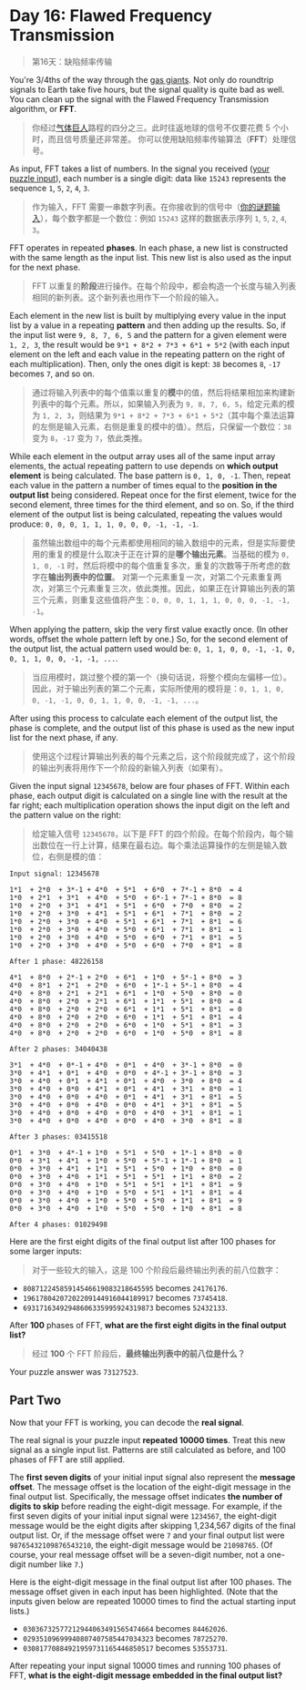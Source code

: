 # Day 16: Flawed Frequency Transmission

> 第16天：缺陷频率传输

You're 3/4ths of the way through the [gas giants](https://en.wikipedia.org/wiki/Gas_giant). Not only do roundtrip signals to Earth take five hours, but the signal quality is quite bad as well. You can clean up the signal with the Flawed Frequency Transmission algorithm, or **FFT**.

> 你经过[气体巨人](https://en.wikipedia.org/wiki/Gas_giant)路程的四分之三。此时往返地球的信号不仅要花费 5 个小时，而且信号质量还非常差。 你可以使用缺陷频率传输算法（**FFT**）处理信号。

As input, FFT takes a list of numbers. In the signal you received ([your puzzle input](day16.txt)), each number is a single digit: data like `15243` represents the sequence `1`, `5`, `2`, `4`, `3`.

> 作为输入，FFT 需要一串数字列表。在你接收到的信号中（[你的谜题输入](day16.txt)），每个数字都是一个数位：例如 `15243` 这样的数据表示序列 `1`, `5`, `2`, `4`, `3`。

FFT operates in repeated **phases**. In each phase, a new list is constructed with the same length as the input list. This new list is also used as the input for the next phase.

> FFT 以重复的**阶段**进行操作。在每个阶段中，都会构造一个长度与输入列表相同的新列表。这个新列表也用作下一个阶段的输入。

Each element in the new list is built by multiplying every value in the input list by a value in a repeating **pattern** and then adding up the results. So, if the input list were `9, 8, 7, 6, 5` and the pattern for a given element were `1, 2, 3`, the result would be `9*1 + 8*2 + 7*3 + 6*1 + 5*2` (with each input element on the left and each value in the repeating pattern on the right of each multiplication). Then, only the ones digit is kept: `38` becomes `8`, `-17` becomes `7`, and so on.

> 通过将输入列表中的每个值乘以重复的**模**中的值，然后将结果相加来构建新列表中的每个元素。所以，如果输入列表为 `9, 8, 7, 6, 5`，给定元素的模为 `1, 2, 3`，则结果为 `9*1 + 8*2 + 7*3 + 6*1 + 5*2`（其中每个乘法运算的左侧是输入元素，右侧是重复的模中的值）。然后，只保留一个数位：`38` 变为 `8`，`-17` 变为 `7`，依此类推。

While each element in the output array uses all of the same input array elements, the actual repeating pattern to use depends on **which output element** is being calculated. The base pattern is `0, 1, 0, -1`. Then, repeat each value in the pattern a number of times equal to the **position in the output list** being considered. Repeat once for the first element, twice for the second element, three times for the third element, and so on. So, if the third element of the output list is being calculated, repeating the values would produce: `0, 0, 0, 1, 1, 1, 0, 0, 0, -1, -1, -1`.

> 虽然输出数组中的每个元素都使用相同的输入数组中的元素，但是实际要使用的重复的模是什么取决于正在计算的是**哪个输出元素**。当基础的模为 `0, 1, 0, -1` 时，然后将模中的每个值重复多次，重复的次数等于所考虑的数字在**输出列表中的位置**。 对第一个元素重复一次，对第二个元素重复两次，对第三个元素重复三次，依此类推。因此，如果正在计算输出列表的第三个元素，则重复这些值将产生：`0, 0, 0, 1, 1, 1, 0, 0, 0, -1, -1, -1`。

When applying the pattern, skip the very first value exactly once. (In other words, offset the whole pattern left by one.) So, for the second element of the output list, the actual pattern used would be: `0, 1, 1, 0, 0, -1, -1, 0, 0, 1, 1, 0, 0, -1, -1, ...`.

> 当应用模时，跳过整个模的第一个（换句话说，将整个模向左偏移一位）。因此，对于输出列表的第二个元素，实际所使用的模将是：`0, 1, 1, 0, 0, -1, -1, 0, 0, 1, 1, 0, 0, -1, -1, ...`。

After using this process to calculate each element of the output list, the phase is complete, and the output list of this phase is used as the new input list for the next phase, if any.

> 使用这个过程计算输出列表的每个元素之后，这个阶段就完成了，这个阶段的输出列表将用作下一个阶段的新输入列表（如果有）。

Given the input signal `12345678`, below are four phases of FFT. Within each phase, each output digit is calculated on a single line with the result at the far right; each multiplication operation shows the input digit on the left and the pattern value on the right:

> 给定输入信号 `12345678`，以下是 FFT 的四个阶段。在每个阶段内，每个输出数位在一行上计算，结果在最右边。每个乘法运算操作的左侧是输入数位，右侧是模的值：

```'
Input signal: 12345678

1*1  + 2*0  + 3*-1 + 4*0  + 5*1  + 6*0  + 7*-1 + 8*0  = 4
1*0  + 2*1  + 3*1  + 4*0  + 5*0  + 6*-1 + 7*-1 + 8*0  = 8
1*0  + 2*0  + 3*1  + 4*1  + 5*1  + 6*0  + 7*0  + 8*0  = 2
1*0  + 2*0  + 3*0  + 4*1  + 5*1  + 6*1  + 7*1  + 8*0  = 2
1*0  + 2*0  + 3*0  + 4*0  + 5*1  + 6*1  + 7*1  + 8*1  = 6
1*0  + 2*0  + 3*0  + 4*0  + 5*0  + 6*1  + 7*1  + 8*1  = 1
1*0  + 2*0  + 3*0  + 4*0  + 5*0  + 6*0  + 7*1  + 8*1  = 5
1*0  + 2*0  + 3*0  + 4*0  + 5*0  + 6*0  + 7*0  + 8*1  = 8

After 1 phase: 48226158

4*1  + 8*0  + 2*-1 + 2*0  + 6*1  + 1*0  + 5*-1 + 8*0  = 3
4*0  + 8*1  + 2*1  + 2*0  + 6*0  + 1*-1 + 5*-1 + 8*0  = 4
4*0  + 8*0  + 2*1  + 2*1  + 6*1  + 1*0  + 5*0  + 8*0  = 0
4*0  + 8*0  + 2*0  + 2*1  + 6*1  + 1*1  + 5*1  + 8*0  = 4
4*0  + 8*0  + 2*0  + 2*0  + 6*1  + 1*1  + 5*1  + 8*1  = 0
4*0  + 8*0  + 2*0  + 2*0  + 6*0  + 1*1  + 5*1  + 8*1  = 4
4*0  + 8*0  + 2*0  + 2*0  + 6*0  + 1*0  + 5*1  + 8*1  = 3
4*0  + 8*0  + 2*0  + 2*0  + 6*0  + 1*0  + 5*0  + 8*1  = 8

After 2 phases: 34040438

3*1  + 4*0  + 0*-1 + 4*0  + 0*1  + 4*0  + 3*-1 + 8*0  = 0
3*0  + 4*1  + 0*1  + 4*0  + 0*0  + 4*-1 + 3*-1 + 8*0  = 3
3*0  + 4*0  + 0*1  + 4*1  + 0*1  + 4*0  + 3*0  + 8*0  = 4
3*0  + 4*0  + 0*0  + 4*1  + 0*1  + 4*1  + 3*1  + 8*0  = 1
3*0  + 4*0  + 0*0  + 4*0  + 0*1  + 4*1  + 3*1  + 8*1  = 5
3*0  + 4*0  + 0*0  + 4*0  + 0*0  + 4*1  + 3*1  + 8*1  = 5
3*0  + 4*0  + 0*0  + 4*0  + 0*0  + 4*0  + 3*1  + 8*1  = 1
3*0  + 4*0  + 0*0  + 4*0  + 0*0  + 4*0  + 3*0  + 8*1  = 8

After 3 phases: 03415518

0*1  + 3*0  + 4*-1 + 1*0  + 5*1  + 5*0  + 1*-1 + 8*0  = 0
0*0  + 3*1  + 4*1  + 1*0  + 5*0  + 5*-1 + 1*-1 + 8*0  = 1
0*0  + 3*0  + 4*1  + 1*1  + 5*1  + 5*0  + 1*0  + 8*0  = 0
0*0  + 3*0  + 4*0  + 1*1  + 5*1  + 5*1  + 1*1  + 8*0  = 2
0*0  + 3*0  + 4*0  + 1*0  + 5*1  + 5*1  + 1*1  + 8*1  = 9
0*0  + 3*0  + 4*0  + 1*0  + 5*0  + 5*1  + 1*1  + 8*1  = 4
0*0  + 3*0  + 4*0  + 1*0  + 5*0  + 5*0  + 1*1  + 8*1  = 9
0*0  + 3*0  + 4*0  + 1*0  + 5*0  + 5*0  + 1*0  + 8*1  = 8

After 4 phases: 01029498
```

Here are the first eight digits of the final output list after 100 phases for some larger inputs:

> 对于一些较大的输入，这是 100 个阶段后最终输出列表的前八位数字：

- `80871224585914546619083218645595` becomes `24176176`.
- `19617804207202209144916044189917` becomes `73745418`.
- `69317163492948606335995924319873` becomes `52432133`.

After **100** phases of FFT, **what are the first eight digits in the final output list?**

> 经过 **100** 个 FFT 阶段后，**最终输出列表中的前八位是什么？**

Your puzzle answer was `73127523`.

## Part Two

Now that your FFT is working, you can decode the **real signal**.

The real signal is your puzzle input **repeated 10000 times**. Treat this new signal as a single input list. Patterns are still calculated as before, and 100 phases of FFT are still applied.

The **first seven digits** of your initial input signal also represent the **message offset**. The message offset is the location of the eight-digit message in the final output list. Specifically, the message offset indicates **the number of digits to skip** before reading the eight-digit message. For example, if the first seven digits of your initial input signal were `1234567`, the eight-digit message would be the eight digits after skipping 1,234,567 digits of the final output list. Or, if the message offset were `7` and your final output list were `98765432109876543210`, the eight-digit message would be `21098765`. (Of course, your real message offset will be a seven-digit number, not a one-digit number like `7`.)

Here is the eight-digit message in the final output list after 100 phases. The message offset given in each input has been highlighted. (Note that the inputs given below are repeated 10000 times to find the actual starting input lists.)

- `03036732577212944063491565474664` becomes `84462026`.
- `02935109699940807407585447034323` becomes `78725270`.
- `03081770884921959731165446850517` becomes `53553731`.

After repeating your input signal 10000 times and running 100 phases of FFT, **what is the eight-digit message embedded in the final output list?**
